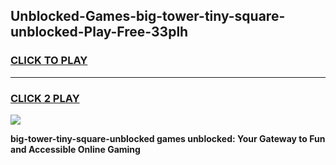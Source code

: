 
## Unblocked-Games-big-tower-tiny-square-unblocked-Play-Free-33plh
<h3>
<a href="https://premium76.site?title=big-tower-tiny-square-unblocked&ref=19M">CLICK TO PLAY</a></h3>
<hr>

<h3>
<a href="https://premium76.site?title=big-tower-tiny-square-unblocked&ref=19M">CLICK 2 PLAY</a>
  
</h3>

<a href="https://premium76.site?title=big-tower-tiny-square-unblocked&ref=19M"><img src="https://clearcache.store/games.png"></a>


**big-tower-tiny-square-unblocked games unblocked: Your Gateway to Fun and Accessible Online Gaming**
